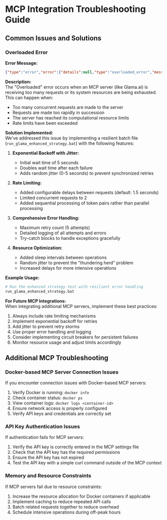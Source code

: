 # MCP Integration Troubleshooting Guide

## Common Issues and Solutions

### Overloaded Error

**Error Message:**
```json
{"type":"error","error":{"details":null,"type":"overloaded_error","message":"Overloaded"}}
```

**Description:**  
The "Overloaded" error occurs when an MCP server (like Glama.ai) is receiving too many requests or its system resources are being exhausted. This can happen when:
- Too many concurrent requests are made to the server
- Requests are made too rapidly in succession
- The server has reached its computational resource limits
- Rate limits have been exceeded

**Solution Implemented:**  
We've addressed this issue by implementing a resilient batch file (`run_glama_enhanced_strategy.bat`) with the following features:

1. **Exponential Backoff with Jitter:**
   - Initial wait time of 5 seconds
   - Doubles wait time after each failure
   - Adds random jitter (0-5 seconds) to prevent synchronized retries

2. **Rate Limiting:**
   - Added configurable delays between requests (default: 1.5 seconds)
   - Limited concurrent requests to 2
   - Added sequential processing of token pairs rather than parallel processing

3. **Comprehensive Error Handling:**
   - Maximum retry count (5 attempts)
   - Detailed logging of all attempts and errors
   - Try-catch blocks to handle exceptions gracefully

4. **Resource Optimization:**
   - Added sleep intervals between operations
   - Random jitter to prevent the "thundering herd" problem
   - Increased delays for more intensive operations

**Example Usage:**  
```bash
# Run the enhanced strategy test with resilient error handling
run_glama_enhanced_strategy.bat
```

**For Future MCP Integrations:**  
When integrating additional MCP servers, implement these best practices:

1. Always include rate limiting mechanisms
2. Implement exponential backoff for retries
3. Add jitter to prevent retry storms
4. Use proper error handling and logging
5. Consider implementing circuit breakers for persistent failures
6. Monitor resource usage and adjust limits accordingly

## Additional MCP Troubleshooting

### Docker-based MCP Server Connection Issues

If you encounter connection issues with Docker-based MCP servers:

1. Verify Docker is running: `docker info`
2. Check container status: `docker ps`
3. View container logs: `docker logs <container-id>`
4. Ensure network access is properly configured
5. Verify API keys and credentials are correctly set

### API Key Authentication Issues

If authentication fails for MCP servers:

1. Verify the API key is correctly entered in the MCP settings file
2. Check that the API key has the required permissions
3. Ensure the API key has not expired
4. Test the API key with a simple curl command outside of the MCP context

### Memory and Resource Constraints

If MCP servers fail due to resource constraints:

1. Increase the resource allocation for Docker containers if applicable
2. Implement caching to reduce repeated API calls
3. Batch related requests together to reduce overhead
4. Schedule intensive operations during off-peak hours